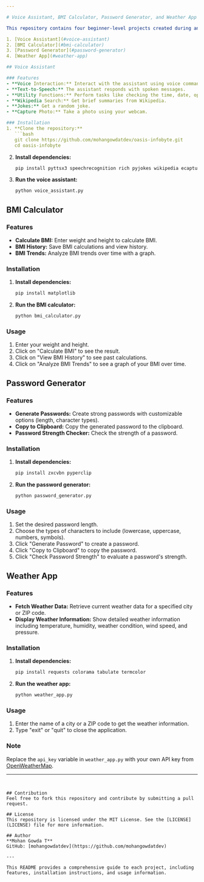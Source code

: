 ```yaml
---

# Voice Assistant, BMI Calculator, Password Generator, and Weather App

This repository contains four beginner-level projects created during an internship at Oasis Infobytes. Each project showcases the use of various Python libraries and tools to create interactive applications. The projects are:

1. [Voice Assistant](#voice-assistant)
2. [BMI Calculator](#bmi-calculator)
3. [Password Generator](#password-generator)
4. [Weather App](#weather-app)

## Voice Assistant

### Features
- **Voice Interaction:** Interact with the assistant using voice commands.
- **Text-to-Speech:** The assistant responds with spoken messages.
- **Utility Functions:** Perform tasks like checking the time, date, opening websites, and locking the system.
- **Wikipedia Search:** Get brief summaries from Wikipedia.
- **Jokes:** Get a random joke.
- **Capture Photo:** Take a photo using your webcam.

### Installation
1. **Clone the repository:**
   ```bash
   git clone https://github.com/mohangowdatdev/oasis-infobyte.git
   cd oasis-infobyte
   ```

2. **Install dependencies:**
   ```bash
   pip install pyttsx3 speechrecognition rich pyjokes wikipedia ecapture
   ```

3. **Run the voice assistant:**
   ```bash
   python voice_assistant.py
   ```

## BMI Calculator

### Features
- **Calculate BMI:** Enter weight and height to calculate BMI.
- **BMI History:** Save BMI calculations and view history.
- **BMI Trends:** Analyze BMI trends over time with a graph.

### Installation
1. **Install dependencies:**
   ```bash
   pip install matplotlib
   ```

2. **Run the BMI calculator:**
   ```bash
   python bmi_calculator.py
   ```

### Usage
1. Enter your weight and height.
2. Click on "Calculate BMI" to see the result.
3. Click on "View BMI History" to see past calculations.
4. Click on "Analyze BMI Trends" to see a graph of your BMI over time.

## Password Generator

### Features
- **Generate Passwords:** Create strong passwords with customizable options (length, character types).
- **Copy to Clipboard:** Copy the generated password to the clipboard.
- **Password Strength Checker:** Check the strength of a password.

### Installation
1. **Install dependencies:**
   ```bash
   pip install zxcvbn pyperclip
   ```

2. **Run the password generator:**
   ```bash
   python password_generator.py
   ```

### Usage
1. Set the desired password length.
2. Choose the types of characters to include (lowercase, uppercase, numbers, symbols).
3. Click "Generate Password" to create a password.
4. Click "Copy to Clipboard" to copy the password.
5. Click "Check Password Strength" to evaluate a password's strength.

## Weather App

### Features
- **Fetch Weather Data:** Retrieve current weather data for a specified city or ZIP code.
- **Display Weather Information:** Show detailed weather information including temperature, humidity, weather condition, wind speed, and pressure.

### Installation
1. **Install dependencies:**
   ```bash
   pip install requests colorama tabulate termcolor
   ```

2. **Run the weather app:**
   ```bash
   python weather_app.py
   ```

### Usage
1. Enter the name of a city or a ZIP code to get the weather information.
2. Type "exit" or "quit" to close the application.

### Note
Replace the `api_key` variable in `weather_app.py` with your own API key from [OpenWeatherMap](https://openweathermap.org/api).

---
```


## Contribution
Feel free to fork this repository and contribute by submitting a pull request.

## License
This repository is licensed under the MIT License. See the [LICENSE](LICENSE) file for more information.

## Author
**Mohan Gowda T**  
GitHub: [mohangowdatdev](https://github.com/mohangowdatdev)

---

This README provides a comprehensive guide to each project, including features, installation instructions, and usage information.
